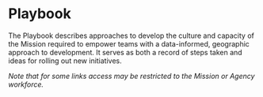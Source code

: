 # Playbook

The Playbook describes approaches to develop the culture and capacity of the Mission required to empower teams with a data-informed, geographic approach to development. It serves as both a record of steps taken and ideas for rolling out new initiatives.

*Note that for some links access may be restricted to the Mission or Agency workforce.*




